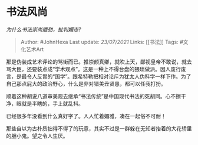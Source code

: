 # 书法风尚
*为什么书法崇尚遒劲，批判媚态?*

> Author: #JohnHexa
Last update: *23/07/2021* 
Links: [[书法]]
Tags: #文化艺术Art


 
那是伪装成艺术评论的骂街而已。推崇颜真卿，就吹上天，鄙视皇帝不敢说，就去骂大臣，还要装点成“学术观点”。这是一种上不得台盘的猥琐做派。因人废行废言，是最令人反胃的“国学”。跟希特勒把相对论斥为犹太人伪科学一样下作。为了自己那点屁大的政治野心，什么是非对错美丑贤愚，都可以任我打扮。

顺着这种胡说八道审美观去继承“书法传统”是中国现代书法的死胡同。心不擦干净，眼就是半瞎的，手上就乱抖。

已经很多年没看到什么真好字了。人人忙着媚雅，凑在一起俗不可耐！

那些自以为古朴质拙得不得了的玩意，其实不过是一群躲在无知者抬着的大花轿里的胆小鬼。望之令人生厌。



